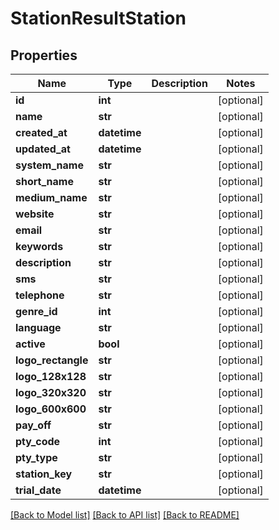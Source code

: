 # StationResultStation

## Properties
Name | Type | Description | Notes
------------ | ------------- | ------------- | -------------
**id** | **int** |  | [optional] 
**name** | **str** |  | [optional] 
**created_at** | **datetime** |  | [optional] 
**updated_at** | **datetime** |  | [optional] 
**system_name** | **str** |  | [optional] 
**short_name** | **str** |  | [optional] 
**medium_name** | **str** |  | [optional] 
**website** | **str** |  | [optional] 
**email** | **str** |  | [optional] 
**keywords** | **str** |  | [optional] 
**description** | **str** |  | [optional] 
**sms** | **str** |  | [optional] 
**telephone** | **str** |  | [optional] 
**genre_id** | **int** |  | [optional] 
**language** | **str** |  | [optional] 
**active** | **bool** |  | [optional] 
**logo_rectangle** | **str** |  | [optional] 
**logo_128x128** | **str** |  | [optional] 
**logo_320x320** | **str** |  | [optional] 
**logo_600x600** | **str** |  | [optional] 
**pay_off** | **str** |  | [optional] 
**pty_code** | **int** |  | [optional] 
**pty_type** | **str** |  | [optional] 
**station_key** | **str** |  | [optional] 
**trial_date** | **datetime** |  | [optional] 

[[Back to Model list]](../README.md#documentation-for-models) [[Back to API list]](../README.md#documentation-for-api-endpoints) [[Back to README]](../README.md)


